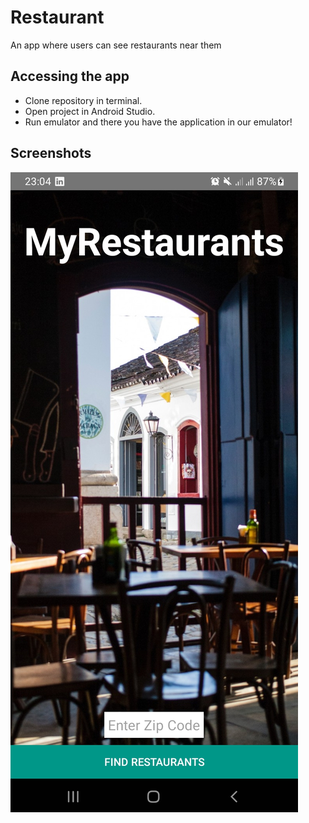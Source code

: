 # Restaurant
An app where users can see restaurants near them
## Accessing the app
* Clone repository in terminal.
* Open project in Android Studio.
* Run emulator and there you have the application in our emulator!

## Screenshots
![screenshot](app1.jpg)
